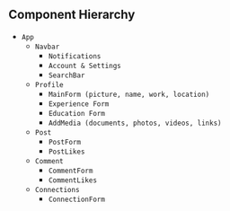 ## Component Hierarchy

* `App`
  * `Navbar`
    * `Notifications`
    * `Account & Settings`
    * `SearchBar`
  * `Profile`
    * `MainForm (picture, name, work, location)`
    * `Experience Form`
    * `Education Form`
    * `AddMedia (documents, photos, videos, links)`
  * `Post`
    * `PostForm`
    * `PostLikes`
  * `Comment`
    * `CommentForm`
    * `CommentLikes`
  * `Connections`
    * `ConnectionForm`
